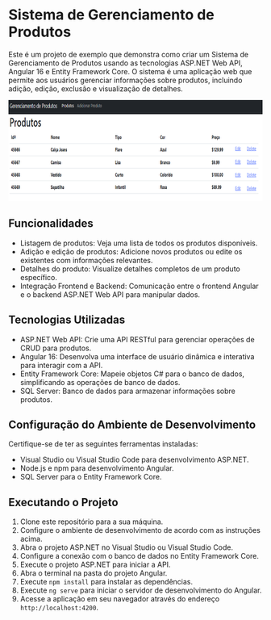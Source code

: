 # Sistema de Gerenciamento de Produtos 

Este é um projeto de exemplo que demonstra como criar um Sistema de Gerenciamento de Produtos usando as tecnologias ASP.NET Web API, Angular 16 e Entity Framework Core. O sistema é uma aplicação web que permite aos usuários gerenciar informações sobre produtos, incluindo adição, edição, exclusão e visualização de detalhes.

<p> 
    <img width="600" height="200" src="img/Angular-aspnet.png" >
</p>

## Funcionalidades

- Listagem de produtos: Veja uma lista de todos os produtos disponíveis.
- Adição e edição de produtos: Adicione novos produtos ou edite os existentes com informações relevantes.
- Detalhes do produto: Visualize detalhes completos de um produto específico.
- Integração Frontend e Backend: Comunicação entre o frontend Angular e o backend ASP.NET Web API para manipular dados.

## Tecnologias Utilizadas

- ASP.NET Web API: Crie uma API RESTful para gerenciar operações de CRUD para produtos.
- Angular 16: Desenvolva uma interface de usuário dinâmica e interativa para interagir com a API.
- Entity Framework Core: Mapeie objetos C# para o banco de dados, simplificando as operações de banco de dados.
- SQL Server: Banco de dados para armazenar informações sobre produtos.

## Configuração do Ambiente de Desenvolvimento

Certifique-se de ter as seguintes ferramentas instaladas:

- Visual Studio ou Visual Studio Code para desenvolvimento ASP.NET.
- Node.js e npm para desenvolvimento Angular.
- SQL Server para o Entity Framework Core.

## Executando o Projeto

1. Clone este repositório para a sua máquina.
2. Configure o ambiente de desenvolvimento de acordo com as instruções acima.
3. Abra o projeto ASP.NET no Visual Studio ou Visual Studio Code.
4. Configure a conexão com o banco de dados no Entity Framework Core.
5. Execute o projeto ASP.NET para iniciar a API.
6. Abra o terminal na pasta do projeto Angular.
7. Execute `npm install` para instalar as dependências.
8. Execute `ng serve` para iniciar o servidor de desenvolvimento do Angular.
9. Acesse a aplicação em seu navegador através do endereço `http://localhost:4200`.
